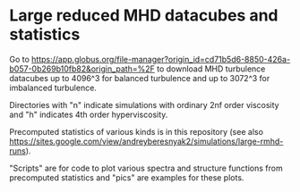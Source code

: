 # Large reduced MHD datacubes and statistics

Go to https://app.globus.org/file-manager?origin_id=cd71b5d6-8850-426a-b057-0b269b10fb82&origin_path=%2F
to download MHD turbulence datacubes up to 4096^3 for balanced turbulence and up to 3072^3 for imbalanced turbulence.

Directories with "n" indicate simulations with ordinary 2nf order viscosity and "h" indicates 4th order hyperviscosity.

Precomputed statistics of various kinds is in this repository (see also https://sites.google.com/view/andreyberesnyak2/simulations/large-rmhd-runs). 

"Scripts" are for code to plot various spectra and structure functions from precomputed statistics and "pics" are examples for these plots.
